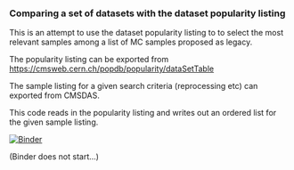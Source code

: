 
### Comparing a set of datasets with the dataset popularity listing

This is an attempt to use the dataset popularity listing to to select the most relevant samples among a list of MC samples proposed as legacy.

The popularity listing can be exported from https://cmsweb.cern.ch/popdb/popularity/dataSetTable

The sample listing for a given search criteria (reprocessing etc) can exported from CMSDAS.

This code reads in the popularity listing and writes out an ordered list for the given sample listing.


[![Binder](https://mybinder.org/badge.svg)](https://mybinder.org/v2/gh/katilp/cms-data-popularity/master)

(Binder does not start...)
